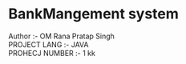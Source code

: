 # BankMangement system
Author :- OM Rana Pratap Singh
<br>
PROJECT LANG :- JAVA
<br>
PROHECJ NUMBER :- 1
kk
